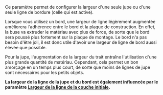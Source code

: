 Ce paramètre permet de configurer la largeur d'une seule jupe ou d'une seule ligne de bordure (celle qui est active).

Lorsque vous utilisez un bord, une largeur de ligne légèrement augmentée améliorera l'adhérence entre le bord et la plaque de construction. En effet, la buse va extruder le matériau avec plus de force, de sorte que le bord sera poussé plus fortement sur la plaque de montage. Le bord n'a pas besoin d'être joli, il est donc utile d'avoir une largeur de ligne de bord aussi élevée que possible.

Pour la jupe, l'augmentation de la largeur du trait entraîne l'utilisation d'une plus grande quantité de matériau. Cependant, cela permet un bon amorçage en un temps plus court, de sorte que moins de lignes de jupe sont nécessaires pour les petits objets.

**La largeur de la ligne de la jupe et du bord est également influencée par le paramètre [Largeur de la ligne de la couche initiale](./initial_layer_line_width_factor.md).**
